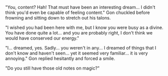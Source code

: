 "You, content? Hah! That must have been an interesting dream... I didn't think you'd even be capable of feeling content." Gon chuckled before frowning and sitting down to stretch out his talons.

"I wished you had been here with me, but I know you were busy as a divine. You have done quite a lot... and you are probably right, I don't think we would have conserved our energy."

"I... dreamed, yes. Sadly... you weren't in any... I dreamed of things that I don't know and haven't seen... yet it seemed very familiar... it is very annoying." Gon replied hesitantly and forced a smile.

"Do you still have those old notes on magic?"